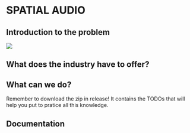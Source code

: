 # SPATIAL AUDIO </br>
## Introduction to the problem

<img src="https://giphy.com/embed/ku5EcFe4PNGWA?raw=true">

## What does the industry have to offer?
## What can we do?

Remember to download the zip in release! It contains the TODOs that will help you put to pratice all this knowledge.
## Documentation




